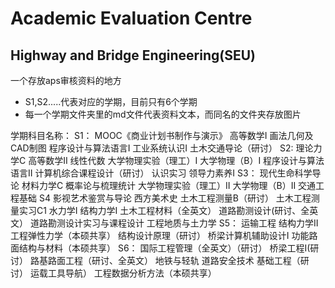 # Academic Evaluation Centre
## Highway and Bridge Engineering(SEU)
一个存放aps审核资料的地方
- S1,S2.....代表对应的学期，目前只有6个学期
- 每一个学期文件夹里的md文件代表资料文本，而同名的文件夹存放图片

学期科目名称：
S1：
MOOC《商业计划书制作与演示》
高等数学I
画法几何及CAD制图
程序设计与算法语言I
工业系统认识I
土木交通导论（研讨）
S2:
理论力学C
高等数学II
线性代数
大学物理实验（理工）I
大学物理（B）I
程序设计与算法语言II
计算机综合课程设计（研讨）
认识实习
领导力素养I
S3：
现代生命科学导论
材料力学C
概率论与梳理统计
大学物理实验（理工）II
大学物理（B）II
交通工程基础
S4
影视艺术鉴赏与导论
西方美术史
土木工程测量B（研讨）
土木工程测量实习C1
水力学I
结构力学I
土木工程材料（全英文）
道路勘测设计(研讨、全英文）
道路勘测设计实习与课程设计
工程地质与土力学
S5：
运输工程
结构力学II
工程弹性力学（本硕共享）
结构设计原理（研讨）
桥梁计算机辅助设计I
功能路面结构与材料（本硕共享）
S6：
国际工程管理（全英文）（研讨）
桥梁工程I(研讨）
路基路面工程（研讨、全英文）
地铁与轻轨
道路安全技术
基础工程（研讨）
运载工具导航）
工程数据分析方法（本硕共享）


